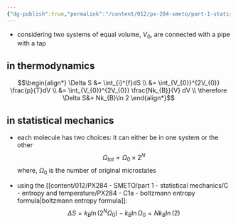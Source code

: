 ```yaml
---
{"dg-publish":true,"permalink":"/content/012/px-284-smeto/part-1-statistical-mechanics/c-entropy-and-temperature/px-284-c1c-isothermal-expansion/","noteIcon":"1","created":"2024-12-23T20:45:13.128+00:00","updated":"2024-12-23T20:54:59.304+00:00"}
---
```


- considering two systems of equal volume, $V_0$,  are connected with a pipe with a tap
## in thermodynamics
$$\begin{align*}
\Delta S &= \int_{i}^{f}dS \\
&= \int_{V_{0}}^{2V_{0}} \frac{p}{T}dV \\
&= \int_{V_{0}}^{2V_{0}} \frac{Nk_{B}}{V} dV \\
\therefore \Delta S&= Nk_{B}\ln 2
\end{align*}$$

## in statistical mechanics
- each molecule has two choices: it can either be in one system or the other
$$\Omega_{tot} = \Omega_{0} \times 2^{N}$$
	where, $\Omega_{0}$ is the number of original microstates

- using the [[content/012/PX284 - SMETO/part 1 - statistical mechanics/C - entropy and temperature/PX284 - C1a - boltzmann entropy formula\|boltzmann entropy formula]]: 
$$\Delta S = k_{B}\ln(2^{N}\Omega_{0}) - k_{B}\ln\Omega_{0} = Nk_{B}\ln(2)$$
